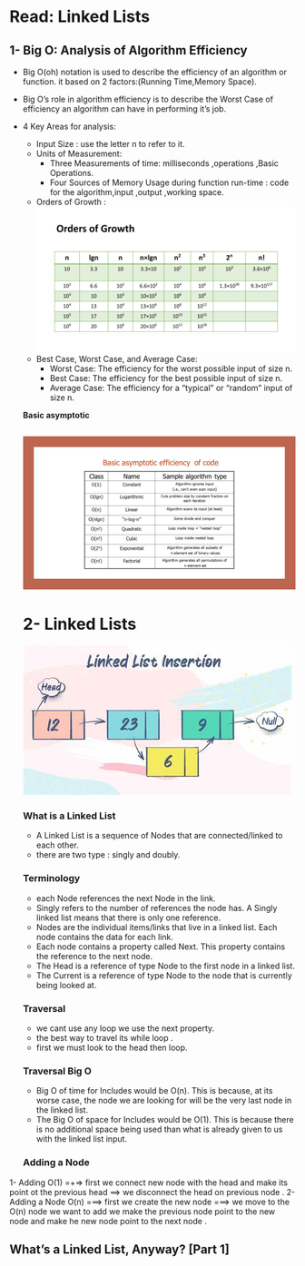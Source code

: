 # Read: Linked Lists
## 1- Big O: Analysis of Algorithm Efficiency
- Big O(oh) notation is used to describe the efficiency of an algorithm or function. it based on 2 factors:(Running Time,Memory Space).
- Big O’s role in algorithm efficiency is to describe the Worst Case of efficiency an algorithm can have in performing it’s job. 
- 4 Key Areas for analysis:
     * Input Size : use the letter n to refer to it.
     * Units of Measurement:
         * Three Measurements of time: milliseconds ,operations ,Basic Operations.
         * Four Sources of Memory Usage during function run-time : code for the algorithm,input ,output ,working space.
     * Orders of Growth : 
     ![](./img/OrdersOfGrowth.png)
     * Best Case, Worst Case, and Average Case:
        * Worst Case: The efficiency for the worst possible input of size n.
        * Best Case: The efficiency for the best possible input of size n.
        * Average Case: The efficiency for a “typical” or “random” input of size n.
   
    **Basic asymptotic**
    
    ![](./img/EfficiencyNotations.png)
    ---
    # 2- Linked Lists
    
    ![](./img/LinkedList.jpg)
   ### What is a Linked List
    - A Linked List is a sequence of Nodes that are connected/linked to each other.
    - there are two type : singly and doubly.
    ### Terminology
    -  each Node references the next Node in the link.
    - Singly refers to the number of references the node has. A Singly linked list means that there is only one reference.
    - Nodes are the individual items/links that live in a linked list. Each node contains the data for each link.
    - Each node contains a property called Next. This property contains the reference to the next node.
    - The Head is a reference of type Node to the first node in a linked list.
    - The Current is a reference of type Node to the node that is currently being looked at.
   ### Traversal
     - we cant use any loop we use the next property.
     - the best way to travel its while loop .
     - first we must look to the head then loop.
     
    ### Traversal Big O
    - Big O of time for Includes would be O(n). This is because, at its worse case, the node we are looking for will be the very last node in the linked list.
    - The Big O of space for Includes would be O(1). This is because there is no additional space being used than what is already given to us with the linked list input.
   ### Adding a Node
1- Adding O(1) =+=> first we connect new node with the head and make its point ot the previous head ==>  we disconnect the head on previous node .
2- Adding a Node O(n) ===> first we create the new node ===> we move to the O(n) node we want to add we make the previous node point to the new node and make he new node point to the next node .
## What’s a Linked List, Anyway? [Part 1]



  
    
        
